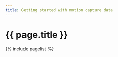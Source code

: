```yaml
---
title: Getting started with motion capture data
---
```


# {{ page.title }}

{% include pagelist %}
